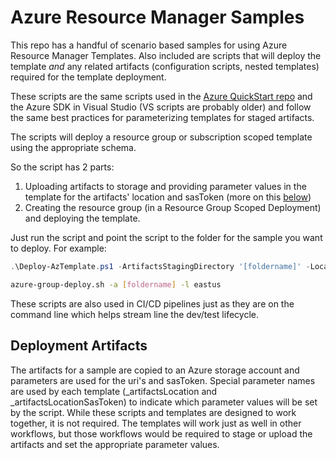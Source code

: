 # Azure Resource Manager Samples
This repo has a handful of scenario based samples for using Azure Resource Manager Templates.  Also included are scripts that will deploy the template *and* any related artifacts (configuration scripts, nested templates) required for the template deployment.

These scripts are the same scripts used in the [Azure QuickStart repo](https://github.com/Azure/azure-quickstart-templates) and the Azure SDK in Visual Studio (VS scripts are probably older) and follow the same best practices for parameterizing templates for staged artifacts.

The scripts will deploy a resource group or subscription scoped template using the appropriate schema.

So the script has 2 parts:
1) Uploading artifacts to storage and providing parameter values in the template for the artifacts' location and sasToken (more on this [below](#deployment-artifacts))
2) Creating the resource group (in a Resource Group Scoped Deployment) and deploying the template.

Just run the script and point the script to the folder for the sample you want to deploy.  For example:

```PowerShell
.\Deploy-AzTemplate.ps1 -ArtifactsStagingDirectory '[foldername]' -Location 'eastus'
```
```bash
azure-group-deploy.sh -a [foldername] -l eastus
```

These scripts are also used in CI/CD pipelines just as they are on the command line which helps stream line the dev/test lifecycle.

## Deployment Artifacts

The artifacts for a sample are copied to an Azure storage account and parameters are used for the uri's and sasToken. Special parameter names are used by each template (_artifactsLocation and _artifactsLocationSasToken) to indicate which parameter values will be set by the script.  While these scripts and templates are designed to work together, it is not required.  The templates will work just as well in other workflows, but those workflows would be required to stage or upload the artifacts and set the appropriate parameter values.
